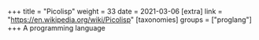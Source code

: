 +++
title = "Picolisp"
weight = 33
date = 2021-03-06
[extra]
link = "https://en.wikipedia.org/wiki/Picolisp"
[taxonomies]
groups = ["proglang"]
+++
A programming language


